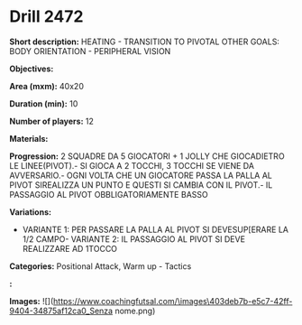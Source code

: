 # Drill 2472

**Short description:**
HEATING - TRANSITION TO PIVOTAL OTHER GOALS: BODY ORIENTATION - PERIPHERAL VISION

**Objectives:**


**Area (mxm):**
40x20

**Duration (min):**
10

**Number of players:**
12

**Materials:**


**Progression:**
2 SQUADRE DA 5 GIOCATORI + 1 JOLLY CHE GIOCADIETRO LE LINEE(PIVOT).- SI GIOCA A 2 TOCCHI, 3 TOCCHI SE VIENE DA AVVERSARIO.- OGNI VOLTA CHE UN GIOCATORE PASSA LA PALLA AL PIVOT SIREALIZZA UN PUNTO E QUESTI SI CAMBIA CON IL PIVOT.- IL PASSAGGIO AL PIVOT OBBLIGATORIAMENTE BASSO

**Variations:**
- VARIANTE 1: PER PASSARE LA PALLA AL PIVOT SI DEVESUP[ERARE LA 1/2 CAMPO- VARIANTE 2: IL PASSAGGIO AL PIVOT SI DEVE REALIZZARE AD 1TOCCO

**Categories:**
Positional Attack, Warm up - Tactics

**:**


**Images:**
![](https://www.coachingfutsal.com/\images\403deb7b-e5c7-42ff-9404-34875af12ca0_Senza nome.png)

